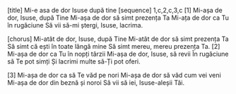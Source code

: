 [title] Mi-e asa de dor Isuse după tine
[sequence] 1,c,2,c,3,c
[1]
Mi-așa de dor, Isuse, după Tine
Mi-așa de dor să simt prezența Ta
Mi-ața de dor ca Tu în rugăciune
Să vii să-mi ștergi, Isuse, lacrima.

[chorus]
Mi-atât de dor, Isuse, după Tine
Mi-atât de dor să simt prezența Ta
Să simt că ești în toate lângă mine
Să simt mereu, mereu prezența Ta.
[2]
Mi-așa de dor ca Tu în nopți târzii
Mi-așa de dor, Isuse, să revii
În rugăciune să Te pot simți
Și lacrimi multe să-Ți pot oferi.

[3]
Mi-așa de dor ca să Te văd pe nori
Mi-așa de dor să văd cum vei veni
Mi-așa de dor din beznă și noroi
Să vii să iei, Isuse-aleșii Tăi.

